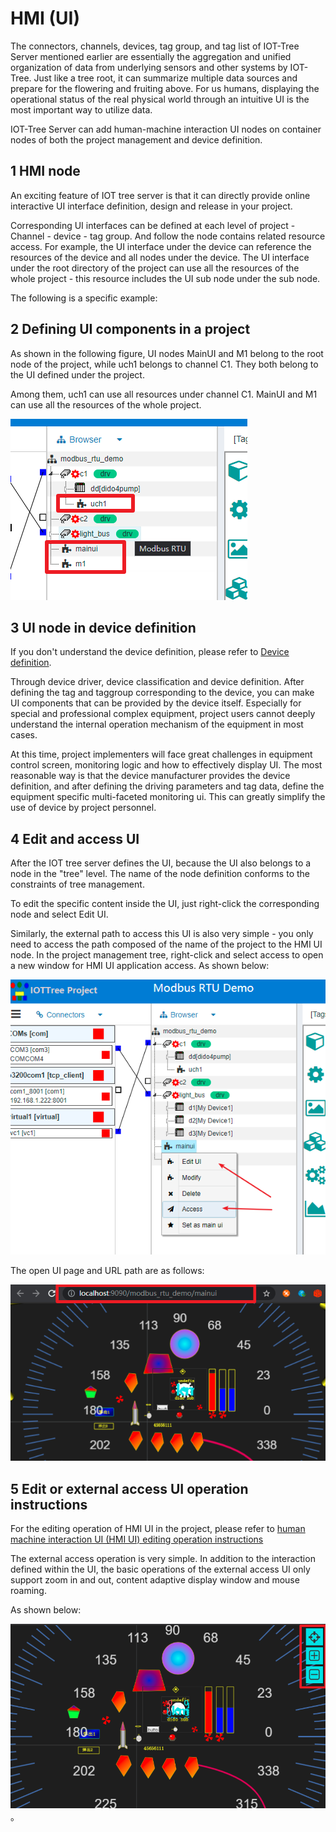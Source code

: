 HMI (UI)
==



The connectors, channels, devices, tag group, and tag list of IOT-Tree Server mentioned earlier are essentially the aggregation and unified organization of data from underlying sensors and other systems by IOT-Tree. Just like a tree root, it can summarize multiple data sources and prepare for the flowering and fruiting above. For us humans, displaying the operational status of the real physical world through an intuitive UI is the most important way to utilize data.

IOT-Tree Server can add human-machine interaction UI nodes on container nodes of both the project management and device definition.





## 1 HMI node

An exciting feature of IOT tree server is that it can directly provide online interactive UI interface definition, design and release in your project.

Corresponding UI interfaces can be defined at each level of project - Channel - device - tag group. And follow the node contains related resource access. For example, the UI interface under the device can reference the resources of the device and all nodes under the device. The UI interface under the root directory of the project can use all the resources of the whole project - this resource includes the UI sub node under the sub node.

The following is a specific example:





## 2 Defining UI components in a project

As shown in the following figure, UI nodes MainUI and M1 belong to the root node of the project, while uch1 belongs to channel C1. They both belong to the UI defined under the project.

Among them, uch1 can use all resources under channel C1. MainUI and M1 can use all the resources of the whole project.

<img src="../img/hmi_prj_ch.png"/>




## 3 UI node in device definition

If you don't understand the device definition, please refer to [Device definition][qn_devdef].

Through device driver, device classification and device definition. After defining the tag and taggroup corresponding to the device, you can make UI components that can be provided by the device itself. Especially for special and professional complex equipment, project users cannot deeply understand the internal operation mechanism of the equipment in most cases.

At this time, project implementers will face great challenges in equipment control screen, monitoring logic and how to effectively display UI. The most reasonable way is that the device manufacturer provides the device definition, and after defining the driving parameters and tag data, define the equipment specific multi-faceted monitoring ui. This can greatly simplify the use of device by project personnel.



## 4 Edit and access UI

After the IOT tree server defines the UI, because the UI also belongs to a node in the "tree" level. The name of the node definition conforms to the constraints of tree management.

To edit the specific content inside the UI, just right-click the corresponding node and select Edit UI.

Similarly, the external path to access this UI is also very simple - you only need to access the path composed of the name of the project to the HMI UI node. In the project management tree, right-click and select access to open a new window for HMI UI application access. As shown below:


<img src="../img/hmi_prj_edit_access.png">



The open UI page and URL path are as follows:

<img src="../img/hmi_access1.png">





## 5 Edit or external access UI operation instructions

For the editing operation of HMI UI in the project, please refer to [human machine interaction UI (HMI UI) editing operation instructions][qn_hmi_edit]

The external access operation is very simple. In addition to the interaction defined within the UI, the basic operations of the external access UI only support zoom in and out, content adaptive display window and mouse roaming.

As shown below:


<img src="../img/hmi_access2.png">。

[qn_hmi_edit]: ./hmi_edit.md
[qn_devdef]: ../device/dev_def.md
